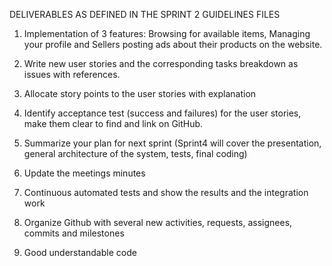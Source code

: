 
DELIVERABLES AS DEFINED IN THE SPRINT 2 GUIDELINES FILES

  1. Implementation of 3 features: Browsing for available items, Managing your profile and Sellers posting ads about their products on the website.

  2. Write new user stories and the corresponding tasks breakdown as issues with references.

  3. Allocate story points to the user stories with explanation

  5. Identify acceptance test (success and failures) for the user stories, make them clear to find and link on GitHub.

  6. Summarize your plan for next sprint (Sprint4 will cover the presentation, general architecture of the system, tests, final coding)

  7. Update the meetings minutes
  
  8. Continuous automated tests and show the results and the integration work
  
  9. Organize Github with several new activities, requests, assignees, commits and milestones 
  
  10. Good understandable code
